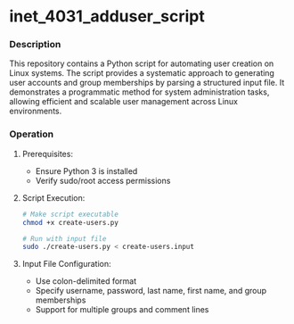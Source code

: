 # inet_4031_adduser_script

### Description
This repository contains a Python script for automating user creation on Linux systems. The script provides a systematic approach to generating user accounts and group memberships by parsing a structured input file. It demonstrates a programmatic method for system administration tasks, allowing efficient and scalable user management across Linux environments.

### Operation
1. Prerequisites:
   - Ensure Python 3 is installed
   - Verify sudo/root access permissions

2. Script Execution:
   ```bash
   # Make script executable
   chmod +x create-users.py

   # Run with input file
   sudo ./create-users.py < create-users.input
   ```

3. Input File Configuration:
   - Use colon-delimited format
   - Specify username, password, last name, first name, and group memberships
   - Support for multiple groups and comment lines
